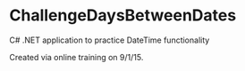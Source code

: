 # ChallengeDaysBetweenDates
C# .NET application to practice DateTime functionality

Created via online training on 9/1/15.
